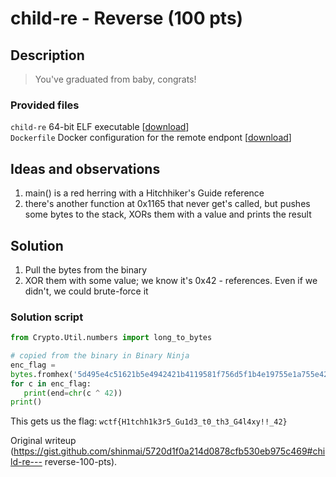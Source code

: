 # child-re - Reverse (100 pts)

## Description

> You've graduated from baby, congrats!

### Provided files  
`child-re` 64-bit ELF executable
\[[download](https://ctfnote.shinmai.wtf:31337/files/downloadFile?id=8RjgVE010Y9w8Cl)\]  
`Dockerfile` Docker configuration for the remote endpont
\[[download](https://ctfnote.shinmai.wtf:31337/files/downloadFile?id=gEuNR09Iii3kvBe)\]

## Ideas and observations  
1. main() is a red herring with a Hitchhiker's Guide reference  
2. there's another function at 0x1165 that never get's called, but pushes some bytes to the stack, XORs them with a value and prints the result

## Solution  
1. Pull the bytes from the binary  
2. XOR them with some value; we know it's 0x42 - references. Even if we didn't, we could brute-force it

### Solution script

```python  
from Crypto.Util.numbers import long_to_bytes

# copied from the binary in Binary Ninja  
enc_flag =
bytes.fromhex('5d495e4c51621b5e4942421b4119581f756d5f1b4e19755e1a755e4219756d1e461e52530b0b751e1857')  
for c in enc_flag:  
   print(end=chr(c ^ 42))  
print()  
```

This gets us the flag: `wctf{H1tchh1k3r5_Gu1d3_t0_th3_G4l4xy!!_42}`

Original writeup
(https://gist.github.com/shinmai/5720d1f0a214d0878cfb530eb975c469#child-re---
reverse-100-pts).